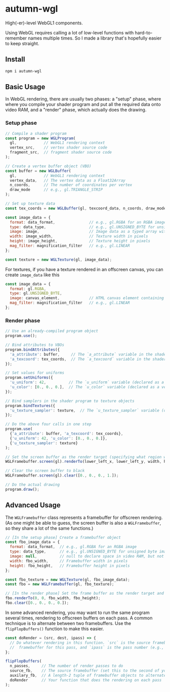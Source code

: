 # autumn-wgl
High(-er)-level WebGL1 components.

Using WebGL requires calling a lot of low-level functions with hard-to-remember names multiple times. So I made a library that's hopefully easier to keep straight.

## Install
```bash
npm i autumn-wgl
```

## Basic Usage
In WebGL rendering, there are usually two phases: a "setup" phase, where where you compile your shader program and put all the required data onto video RAM, and a "render" phase, which actually does the drawing.

### Setup phase
```javascript
// Compile a shader program
const program = new WGLProgram(
  gl,            // WebGL1 rendering context
  vertex_src,    // vertex shader source code
  fragment_src,  // fragment shader source code
);

// Create a vertex buffer object (VBO)
const buffer = new WGLBuffer(
  gl,            // WebGL1 rendering context
  vertex_data,   // The vertex data as a Float32Array
  n_coords,      // The number of coordinates per vertex
  draw_mode      // e.g., gl.TRIANGLE_STRIP
);

// Set up texture data
const tex_coords = new WGLBuffer(gl, texcoord_data, n_coords, draw_mode);

const image_data = {
  format: data_format,               // e.g., gl.RGBA for an RGBA image
  type: data_type,                   // e.g., gl.UNSIGNED_BYTE for unsigned byte image data        
  image: image,                      // Image data as a typed array with the type corresponding to `data_type`
  width: image_width,                // Texture width in pixels
  height: image_height,              // Texture height in pixels
  mag_filter: magnification_filter   // e.g., gl.LINEAR
};

const texture = new WGLTexture(gl, image_data);
```

For textures, if you have a texture rendered in an offscreen canvas, you can create `image_data` like this
```javascript
const image_data = {
  format: gl.RGBA,
  type: gl.UNSIGNED_BYTE,     
  image: canvas_element,             // HTML canvas element containing the image data
  mag_filter: magnification_filter   // e.g., gl.LINEAR
};
```

### Render phase
```javascript
// Use an already-compiled program object
program.use();

// Bind attributes to VBOs
program.bindAttributes({
  'a_attribute': buffer,     // The `a_attribute` variable in the shader program gets bound to the `buffer` VBO
  'a_texcoord': tex_coords,  // The `a_texcoord` variable in the shader program gets bound to the `tex_coords` VBO
});

// Set values for uniforms
program.setUniforms({
  'u_uniform': 42,          // The `u_uniform` variable (declared as a float) in the shader program gets set to 42
  'u_color': [0., 0., 0.],  // The `u_color` variable (declared as a vec3) in the shader program gets set to [0., 0., 0.]
});

// Bind samplers in the shader program to texture objects
program.bindTextures({
  'u_texture_sampler': texture,  // The `u_texture_sampler` variable (declared as a sampler2D) gets data from the object `texture`.
});

// Do the above four calls in one step
program.use(
  {'a_attribute': buffer, 'a_texcoord': tex_coords},
  {'u_uniform': 42, 'u_color': [0., 0., 0.]},
  {'u_texture_sampler': texture}
);

// Set the screen buffer as the render target (specifying what region with `lower_left_x`, `lower_left_y`, `width`, and `height`);
WGLFramebuffer.screen(gl).renderTo(lower_left_x, lower_left_y, width, height);

// Clear the screen buffer to black
WGLFramebuffer.screen(gl).clear([0., 0., 0., 1.]);

// Do the actual drawing
program.draw();
```

## Advanced Usage
The `WGLFramebuffer` class represents a framebuffer for offscreen rendering. (As one might be able to guess, the screen buffer is also a `WGLFramebuffer`, so they share a lot of the same functions.)
```javascript
// [In the setup phase] Create a framebuffer object
const fbo_image_data = {
  format: data_format,  // e.g., gl.RGBA for an RGBA image
  type: data_type,      // e.g., gl.UNSIGNED_BYTE for unsigned byte image data        
  image: null,          // null to declare space in video RAM, but not fill it with anything
  width: fbo_width,     // Framebuffer width in pixels
  height: fbo_height,   // Framebuffer height in pixels
};

const fbo_texture = new WGLTexture(gl, fbo_image_data);
const fbo = new WGLFramebuffer(gl, fbo_texture);

// [In the render phase] Set the frame buffer as the render target and clear to transparent
fbo.renderTo(0, 0, fbo_width, fbo_height);
fbo.clear([0., 0., 0., 0.]);
```

In some advanced rendering, you may want to run the same program several times, rendering to offscreen buffers on each pass. A common technique is to alternate between two framebuffers. Use the `flipFlopBuffers()` function to make this easier.
```javascript
const doRender = (src, dest, ipass) => {
  // Do whatever rendering in this function. `src` is the source framebuffer for this pass, `dest` is the destination
  //  framebuffer for this pass, and `ipass` is the pass number (e.g., 0 for the 1st pass, 1 for the second pass, etc.)
};

flipFlopBuffers(
  n_passes,     // The number of render passes to do
  source_fb,    // The source framebuffer (set this to the second of your auxiliary framebuffer objects if the initial data aren't from a framebuffer)
  auxilary_fb,  // A length-2 tuple of framebuffer objects to alternate between on each rendering pass
  doRender      // Your function that does the rendering on each pass
);
```
